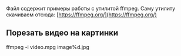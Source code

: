 Файл содержит примеры работы с утилитой ffmpeg.
Саму утилиту скачиваем отсюда: [https://ffmpeg.org/](https://ffmpeg.org/)

## Порезать видео на картинки

  ffmpeg -i video.mpg image%d.jpg
